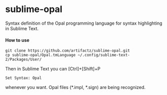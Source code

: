sublime-opal
============

Syntax definition of the Opal programming language for syntax highlighting in Sublime Text.

#### How to use
```
git clone https://github.com/artifactz/sublime-opal.git
cp sublime-opal/Opal.tmLanguage ~/.config/sublime-text-2/Packages/User/
```
Then in Sublime Text you can [Ctrl]+[Shift]+P
```
Set Syntax: Opal
```
whenever you want. Opal files (*.impl, *.sign) are being recognized.

